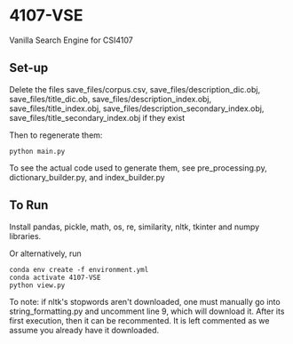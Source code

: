 # 4107-VSE
Vanilla Search Engine for CSI4107

## Set-up

Delete the files save_files/corpus.csv, save_files/description_dic.obj, save_files/title_dic.ob,
save_files/description_index.obj, save_files/title_index.obj, save_files/description_secondary_index.obj, save_files/title_secondary_index.obj if they exist

Then to regenerate them:
```
python main.py
``` 

To see the actual code used to generate them, see pre_processing.py, dictionary_builder.py, and index_builder.py 

## To Run

Install pandas, pickle, math, os, re, similarity, nltk, tkinter and numpy libraries. 

Or alternatively, run 
```
conda env create -f environment.yml
conda activate 4107-VSE
python view.py
```

To note: if nltk's stopwords aren't downloaded, one must manually go into string_formatting.py and uncomment line 9, which will download it. After its first execution, then it can be recommented. It is left commented as we assume you already have it downloaded.